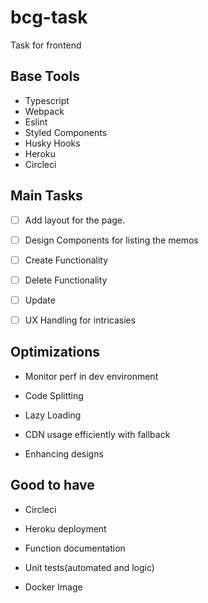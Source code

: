 # bcg-task

Task for frontend

## Base Tools

- Typescript
- Webpack
- Eslint
- Styled Components
- Husky Hooks
- Heroku
- Circleci

## Main Tasks

- [ ] Add layout for the page.

- [ ] Design Components for listing the memos

- [ ] Create Functionality

- [ ] Delete Functionality

- [ ] Update

- [ ] UX Handling for intricasies

## Optimizations

- Monitor perf in dev environment

- Code Splitting

- Lazy Loading

- CDN usage efficiently with fallback

- Enhancing designs

## Good to have

- Circleci

- Heroku deployment

- Function documentation

- Unit tests(automated and logic)

- Docker Image
